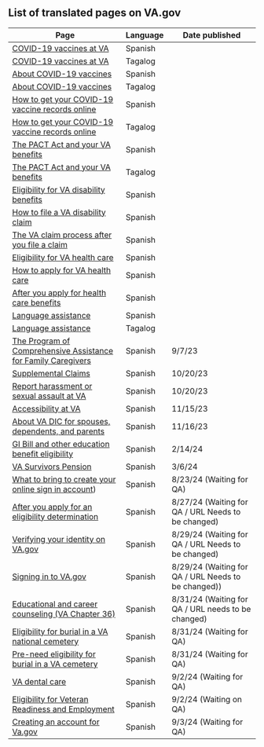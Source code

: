 ## List of translated pages on VA.gov
| **Page** | **Language** | **Date published** | 
| --- | --- | --- |
| [COVID-19 vaccines at VA](https://www.va.gov/health-care/covid-19-vaccine-esp/) | Spanish | |
| [COVID-19 vaccines at VA](https://www.va.gov/health-care/covid-19-vaccine-tag/) | Tagalog | |
| [About COVID-19 vaccines](https://www.va.gov/health-care/covid-19-vaccine-esp/about-covid-19-vaccine-esp/) | Spanish | |
| [About COVID-19 vaccines](https://www.va.gov/health-care/covid-19-vaccine-esp/about-covid-19-vaccine-tag/) | Tagalog | |
| [How to get your COVID-19 vaccine records online](https://www.va.gov/health-care/covid-19-vaccine-esp/vaccine-record-esp/) | Spanish | |
| [How to get your COVID-19 vaccine records online](https://www.va.gov/health-care/covid-19-vaccine-esp/vaccine-record-tag/) | Tagalog | |
| [The PACT Act and your VA benefits](https://www.va.gov/resources/the-pact-act-and-your-va-benefits-esp/) | Spanish | |
| [The PACT Act and your VA benefits](https://www.va.gov/resources/the-pact-act-and-your-va-benefits-tag/) | Tagalog | |
| [Eligibility for VA disability benefits](https://www.va.gov/disability/eligibility-esp/) | Spanish | |
| [How to file a VA disability claim](https://www.va.gov/disability/how-to-file-claim-esp/) | Spanish | |
| [The VA claim process after you file a claim](https://www.va.gov/disability/after-you-file-claim-esp/) | Spanish | |
| [Eligibility for VA health care](https://www.va.gov/health-care/eligibility-esp/) | Spanish | |
| [How to apply for VA health care](https://www.va.gov/health-care/how-to-apply-esp/) | Spanish | |
| [After you apply for health care benefits](https://www.va.gov/health-care/after-you-apply-esp/) | Spanish | |
| [Language assistance](https://www.va.gov/asistencia-y-recursos-en-espanol/) | Spanish | |
| [Language assistance](https://www.va.gov/tagalog-wika-mapagkukunan-at-tulong/) | Tagalog | |
| [The Program of Comprehensive Assistance for Family Caregivers](https://www.va.gov/family-member-benefits/comprehensive-assistance-for-family-caregivers-esp/) | Spanish | 9/7/23 |
| [Supplemental Claims](https://www.va.gov/decision-reviews/supplemental-claim-esp/) | Spanish | 10/20/23 |
| [Report harassment or sexual assault at VA](https://www.va.gov/report-harassment-esp/) | Spanish | 10/20/23 | 
| [Accessibility at VA](https://www.va.gov/accessibility-at-va-esp) | Spanish | 11/15/23 | 
| [About VA DIC for spouses, dependents, and parents](https://www.va.gov/disability/dependency-indemnity-compensation-esp/) | Spanish | 11/16/23 | 
| [GI Bill and other education benefit eligibility](https://www.va.gov/education/eligibility-esp/) | Spanish | 2/14/24 |
| [VA Survivors Pension](https://www.va.gov/pension/survivors-pension-esp) | Spanish | 3/6/24 |
| [What to bring to create your online sign in account](https://www.va.gov/resources/what-to-bring-to-create-your-online-sign-in-account-esp/)) | Spanish | 8/23/24 (Waiting for QA)
| [After you apply for an eligibility determination](https://www.va.gov/despues-de-solicitar-una-determinacion-de-elegibilidad/) | Spanish | 8/27/24 (Waiting for QA / URL Needs to be changed)
| [Verifying your identity on VA.gov](https://www.va.gov/resources/verificacion-de-su-identidad-en-vagov/) | Spanish | 8/29/24 (Waiting for QA / URL Needs to be changed)
| [Signing in to VA.gov](https://www.va.gov/resources/iniciar-sesion-en-vagov/) | Spanish | 8/29/24 (Waiting for QA / URL Needs to be changed))
| [Educational and career counseling (VA Chapter 36)](https://www.va.gov/asesoramiento-educativo-y-profesional-capitulo-36-de-va) | Spanish | 8/31/24 (Waiting for QA / URL needs to be changed)
| [Eligibility for burial in a VA national cemetery](https://www.va.gov/burials-memorials/eligibility-esp/) | Spanish | 8/31/24 (Waiting for QA)
| [Pre-need eligibility for burial in a VA cemetery](https://www.va.gov/burials-memorials/pre-need-eligibility-esp/) | Spanish | 8/31/24 (Waiting for QA)
| [VA dental care](https://www.va.gov/health-care/about-va-health-benefits/dental-care-esp) | Spanish | 9/2/24 (Waiting for QA) 
| [Eligibility for Veteran Readiness and Employment](https://www.va.gov/careers-employment/vocational-rehabilitation/eligibility-esp/) | Spanish | 9/2/24 (Waiting on QA)
| [Creating an account for Va.gov](https://www.va.gov/resources/creating-an-account-for-vagov-esp) | Spanish | 9/3/24 (Waiting for QA)
